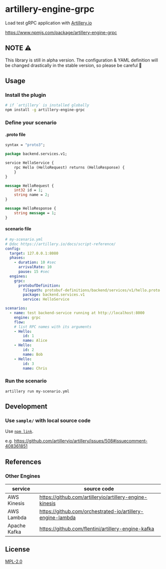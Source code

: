 # artillery-engine-grpc

Load test gRPC application with [Artillery.io](https://github.com/orchestrated-io/artillery-engine-lambd)

https://www.npmjs.com/package/artillery-engine-grpc

## NOTE ⚠️

This library is still in alpha version. The configuration & YAML definition will be changed drastically in the stable version, so please be careful 🚧

## Usage

### Install the plugin

```sh
# if `artillery` is installed globally
npm install -g artillery-engine-grpc
```

### Define your scenario

#### .proto file

```proto
syntax = "proto3";

package backend.services.v1;

service HelloService {
    rpc Hello (HelloRequest) returns (HelloResponse) {
    }
}

message HelloRequest {
    int32 id = 1;
    string name = 2;
}

message HelloResponse {
    string message = 1;
}
```

#### scenario file

```yml
# my-scenario.yml
# @doc https://artillery.io/docs/script-reference/
config:
  target: 127.0.0.1:8080
  phases:
    - duration: 10 #sec
      arrivalRate: 10
      pause: 15 #sec
  engines:
    grpc:
      protobufDefinition:
        filepath: protobuf-definitions/backend/services/v1/hello.proto
        package: backend.services.v1
        service: HelloService

scenarios:
  - name: test backend-service running at http://localhost:8000
    engine: grpc
    flow:
    # list RPC names with its arguments
    - Hello:
        id: 1
        name: Alice
    - Hello:
        id: 2
        name: Bob
    - Hello:
        id: 3
        name: Chris

```

### Run the scenario

```
artillery run my-scenario.yml
```

## Development

### Use `sample/` with local source code

Use [`npm link`](https://docs.npmjs.com/cli/link).

e.g. https://github.com/artilleryio/artillery/issues/508#issuecomment-408361851

## References

### Other Engines

service | source code
---|---
AWS Kinesis | https://github.com/artilleryio/artillery-engine-kinesis
AWS Lambda | https://github.com/orchestrated-io/artillery-engine-lambda
Apache Kafka | https://github.com/flentini/artillery-engine-kafka

## License

[MPL-2.0](https://www.mozilla.org/en-US/MPL/2.0/)
